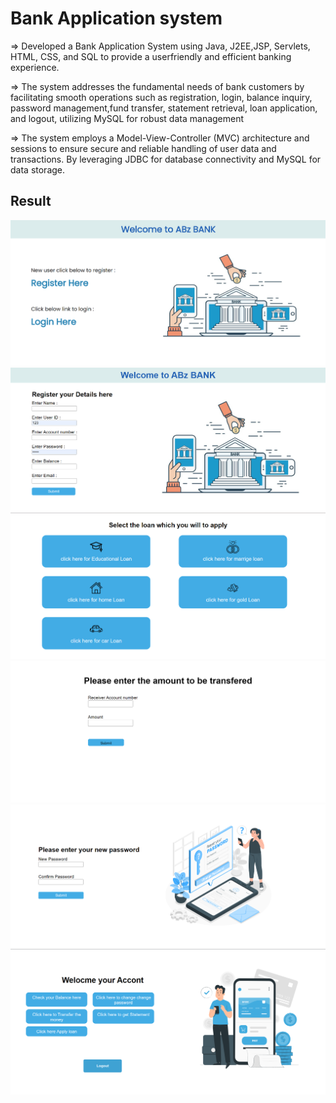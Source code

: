 #  Bank Application system
<p> => Developed a Bank Application System using Java, J2EE,JSP, Servlets, HTML, CSS, and SQL to provide a userfriendly and efficient banking experience. </p>

<p> => The system addresses the fundamental needs of bank customers by facilitating smooth operations such as registration, login, balance inquiry, password management,fund transfer, statement retrieval, loan application, and
 logout, utilizing MySQL for robust data management</p>
 
<p> => The system employs a Model-View-Controller (MVC) architecture and sessions to ensure secure and reliable handling of user data and transactions. By leveraging JDBC for database connectivity and MySQL for data
 storage.</p>


## Result
![](results/result1.png)
![](results/result2.png)
![](results/result3.png)
![](results/result4.png)
![](results/result5.png)
![](results/result6.png)


